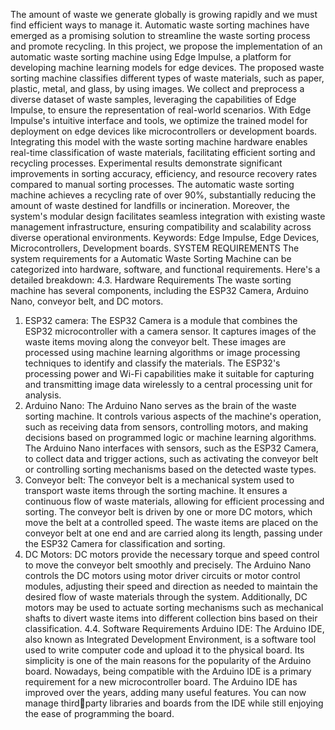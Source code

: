 The amount of waste we generate globally is growing rapidly and we must find efficient ways
to manage it. Automatic waste sorting machines have emerged as a promising solution to
streamline the waste sorting process and promote recycling. In this project, we propose the
implementation of an automatic waste sorting machine using Edge Impulse, a platform for
developing machine learning models for edge devices. The proposed waste sorting machine
classifies different types of waste materials, such as paper, plastic, metal, and glass, by using
images. We collect and preprocess a diverse dataset of waste samples, leveraging the
capabilities of Edge Impulse, to ensure the representation of real-world scenarios. With Edge
Impulse's intuitive interface and tools, we optimize the trained model for deployment on edge
devices like microcontrollers or development boards. Integrating this model with the waste
sorting machine hardware enables real-time classification of waste materials, facilitating
efficient sorting and recycling processes. Experimental results demonstrate significant
improvements in sorting accuracy, efficiency, and resource recovery rates compared to manual
sorting processes. The automatic waste sorting machine achieves a recycling rate of over 90%,
substantially reducing the amount of waste destined for landfills or incineration. Moreover, the
system's modular design facilitates seamless integration with existing waste management
infrastructure, ensuring compatibility and scalability across diverse operational environments.
Keywords: Edge Impulse, Edge Devices, Microcontrollers, Development boards.
SYSTEM REQUIREMENTS
The system requirements for a Automatic Waste Sorting Machine can be categorized into
hardware, software, and functional requirements. Here's a detailed breakdown:
4.3. Hardware Requirements
The waste sorting machine has several components, including the ESP32 Camera, Arduino
Nano, conveyor belt, and DC motors.
1. ESP32 camera: The ESP32 Camera is a module that combines the ESP32 microcontroller
with a camera sensor. It captures images of the waste items moving along the conveyor
belt. These images are processed using machine learning algorithms or image processing
techniques to identify and classify the materials. The ESP32's processing power and Wi-Fi
capabilities make it suitable for capturing and transmitting image data wirelessly to a
central processing unit for analysis.
2. Arduino Nano: The Arduino Nano serves as the brain of the waste sorting machine. It
controls various aspects of the machine's operation, such as receiving data from sensors,
controlling motors, and making decisions based on programmed logic or machine learning
algorithms. The Arduino Nano interfaces with sensors, such as the ESP32 Camera, to
collect data and trigger actions, such as activating the conveyor belt or controlling sorting
mechanisms based on the detected waste types.
3. Conveyor belt: The conveyor belt is a mechanical system used to transport waste items
through the sorting machine. It ensures a continuous flow of waste materials, allowing for
efficient processing and sorting. The conveyor belt is driven by one or more DC motors,
which move the belt at a controlled speed. The waste items are placed on the conveyor belt
at one end and are carried along its length, passing under the ESP32 Camera for
classification and sorting.
4. DC Motors: DC motors provide the necessary torque and speed control to move the
conveyor belt smoothly and precisely. The Arduino Nano controls the DC motors using
motor driver circuits or motor control modules, adjusting their speed and direction as
needed to maintain the desired flow of waste materials through the system. Additionally,
DC motors may be used to actuate sorting mechanisms such as mechanical shafts to divert
waste items into different collection bins based on their classification.
4.4. Software Requirements
Arduino IDE: The Arduino IDE, also known as Integrated Development Environment, is a
software tool used to write computer code and upload it to the physical board. Its simplicity is
one of the main reasons for the popularity of the Arduino board. Nowadays, being compatible
with the Arduino IDE is a primary requirement for a new microcontroller board. The Arduino
IDE has improved over the years, adding many useful features. You can now manage thirdparty libraries and boards from the IDE while still enjoying the ease of programming the board.
